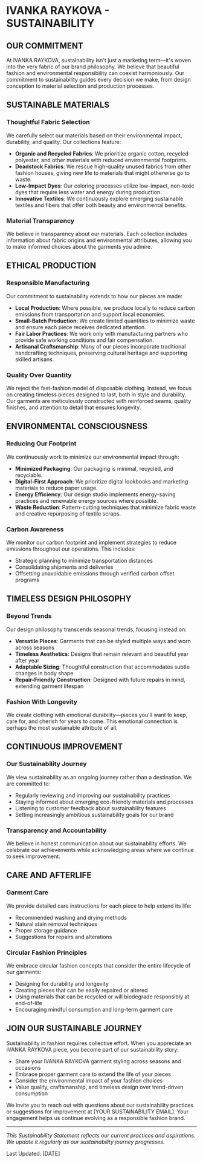 # IVANKA RAYKOVA - SUSTAINABILITY

## OUR COMMITMENT

At IVANKA RAYKOVA, sustainability isn't just a marketing term—it's woven into the very fabric of our brand philosophy. We believe that beautiful fashion and environmental responsibility can coexist harmoniously. Our commitment to sustainability guides every decision we make, from design conception to material selection and production processes.

## SUSTAINABLE MATERIALS

### Thoughtful Fabric Selection
We carefully select our materials based on their environmental impact, durability, and quality. Our collections feature:

- **Organic and Recycled Fabrics**: We prioritize organic cotton, recycled polyester, and other materials with reduced environmental footprints.
- **Deadstock Fabrics**: We rescue high-quality unused fabrics from other fashion houses, giving new life to materials that might otherwise go to waste.
- **Low-Impact Dyes**: Our coloring processes utilize low-impact, non-toxic dyes that require less water and energy during production.
- **Innovative Textiles**: We continuously explore emerging sustainable textiles and fibers that offer both beauty and environmental benefits.

### Material Transparency
We believe in transparency about our materials. Each collection includes information about fabric origins and environmental attributes, allowing you to make informed choices about the garments you admire.

## ETHICAL PRODUCTION

### Responsible Manufacturing
Our commitment to sustainability extends to how our pieces are made:

- **Local Production**: Where possible, we produce locally to reduce carbon emissions from transportation and support local economies.
- **Small-Batch Production**: We create limited quantities to minimize waste and ensure each piece receives dedicated attention.
- **Fair Labor Practices**: We work only with manufacturing partners who provide safe working conditions and fair compensation.
- **Artisanal Craftsmanship**: Many of our pieces incorporate traditional handcrafting techniques, preserving cultural heritage and supporting skilled artisans.

### Quality Over Quantity
We reject the fast-fashion model of disposable clothing. Instead, we focus on creating timeless pieces designed to last, both in style and durability. Our garments are meticulously constructed with reinforced seams, quality finishes, and attention to detail that ensures longevity.

## ENVIRONMENTAL CONSCIOUSNESS

### Reducing Our Footprint
We continuously work to minimize our environmental impact through:

- **Minimized Packaging**: Our packaging is minimal, recycled, and recyclable.
- **Digital-First Approach**: We prioritize digital lookbooks and marketing materials to reduce paper usage.
- **Energy Efficiency**: Our design studio implements energy-saving practices and renewable energy sources where possible.
- **Waste Reduction**: Pattern-cutting techniques that minimize fabric waste and creative repurposing of textile scraps.

### Carbon Awareness
We monitor our carbon footprint and implement strategies to reduce emissions throughout our operations. This includes:

- Strategic planning to minimize transportation distances
- Consolidating shipments and deliveries
- Offsetting unavoidable emissions through verified carbon offset programs

## TIMELESS DESIGN PHILOSOPHY

### Beyond Trends
Our design philosophy transcends seasonal trends, focusing instead on:

- **Versatile Pieces**: Garments that can be styled multiple ways and worn across seasons
- **Timeless Aesthetics**: Designs that remain relevant and beautiful year after year
- **Adaptable Sizing**: Thoughtful construction that accommodates subtle changes in body shape
- **Repair-Friendly Construction**: Designed with future repairs in mind, extending garment lifespan

### Fashion With Longevity
We create clothing with emotional durability—pieces you'll want to keep, care for, and cherish for years to come. This emotional connection is perhaps the most sustainable attribute of all.

## CONTINUOUS IMPROVEMENT

### Our Sustainability Journey
We view sustainability as an ongoing journey rather than a destination. We are committed to:

- Regularly reviewing and improving our sustainability practices
- Staying informed about emerging eco-friendly materials and processes
- Listening to customer feedback about sustainability features
- Setting increasingly ambitious sustainability goals for our brand

### Transparency and Accountability
We believe in honest communication about our sustainability efforts. We celebrate our achievements while acknowledging areas where we continue to seek improvement.

## CARE AND AFTERLIFE

### Garment Care
We provide detailed care instructions for each piece to help extend its life:

- Recommended washing and drying methods
- Natural stain removal techniques
- Proper storage guidance
- Suggestions for repairs and alterations

### Circular Fashion Principles
We embrace circular fashion concepts that consider the entire lifecycle of our garments:

- Designing for durability and longevity
- Creating pieces that can be easily repaired or altered
- Using materials that can be recycled or will biodegrade responsibly at end-of-life
- Encouraging mindful consumption and long-term garment care

## JOIN OUR SUSTAINABLE JOURNEY

Sustainability in fashion requires collective effort. When you appreciate an IVANKA RAYKOVA piece, you become part of our sustainability story:

- Share your IVANKA RAYKOVA garment styling across seasons and occasions
- Embrace proper garment care to extend the life of your pieces
- Consider the environmental impact of your fashion choices
- Value quality, craftsmanship, and timeless design over trend-driven consumption

We invite you to reach out with questions about our sustainability practices or suggestions for improvement at [YOUR SUSTAINABILITY EMAIL]. Your engagement helps us continue evolving as a responsible fashion brand.

---

_This Sustainability Statement reflects our current practices and aspirations. We update it regularly as our sustainability journey progresses._

Last Updated: [DATE]